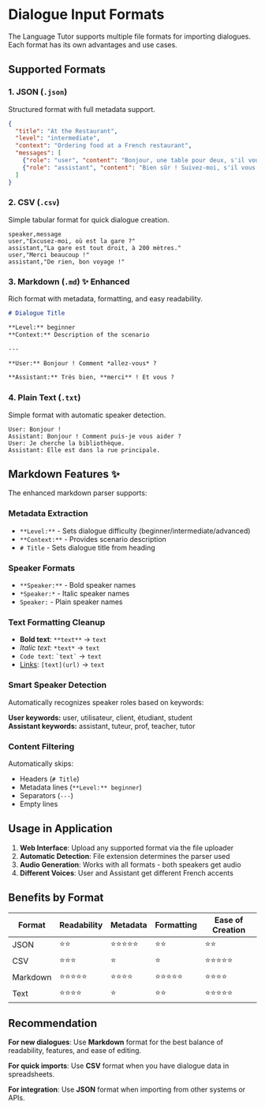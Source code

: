 # Dialogue Input Formats

The Language Tutor supports multiple file formats for importing dialogues. Each format has its own advantages and use cases.

## Supported Formats

### 1. **JSON** (`.json`)

Structured format with full metadata support.

```json
{
  "title": "At the Restaurant",
  "level": "intermediate",
  "context": "Ordering food at a French restaurant",
  "messages": [
    {"role": "user", "content": "Bonjour, une table pour deux, s'il vous plaît."},
    {"role": "assistant", "content": "Bien sûr ! Suivez-moi, s'il vous plaît."}
  ]
}
```

### 2. **CSV** (`.csv`)

Simple tabular format for quick dialogue creation.

```csv
speaker,message
user,"Excusez-moi, où est la gare ?"
assistant,"La gare est tout droit, à 200 mètres."
user,"Merci beaucoup !"
assistant,"De rien, bon voyage !"
```

### 3. **Markdown** (`.md`) ✨ **Enhanced**

Rich format with metadata, formatting, and easy readability.

```markdown
# Dialogue Title

**Level:** beginner  
**Context:** Description of the scenario

---

**User:** Bonjour ! Comment *allez-vous* ?

**Assistant:** Très bien, **merci** ! Et vous ?
```

### 4. **Plain Text** (`.txt`)

Simple format with automatic speaker detection.

```
User: Bonjour !
Assistant: Bonjour ! Comment puis-je vous aider ?
User: Je cherche la bibliothèque.
Assistant: Elle est dans la rue principale.
```

## Markdown Features ✨

The enhanced markdown parser supports:

### **Metadata Extraction**

- `**Level:**` - Sets dialogue difficulty (beginner/intermediate/advanced)
- `**Context:**` - Provides scenario description  
- `# Title` - Sets dialogue title from heading

### **Speaker Formats**

- `**Speaker:**` - Bold speaker names
- `*Speaker:*` - Italic speaker names
- `Speaker:` - Plain speaker names

### **Text Formatting Cleanup**

- **Bold text**: `**text**` → `text`
- *Italic text*: `*text*` → `text`
- `Code text`: `` `text` `` → `text`
- [Links](url): `[text](url)` → `text`

### **Smart Speaker Detection**

Automatically recognizes speaker roles based on keywords:

**User keywords:** user, utilisateur, client, étudiant, student  
**Assistant keywords:** assistant, tuteur, prof, teacher, tutor

### **Content Filtering**

Automatically skips:

- Headers (`# Title`)
- Metadata lines (`**Level:** beginner`)
- Separators (`---`)
- Empty lines

## Usage in Application

1. **Web Interface**: Upload any supported format via the file uploader
2. **Automatic Detection**: File extension determines the parser used
3. **Audio Generation**: Works with all formats - both speakers get audio
4. **Different Voices**: User and Assistant get different French accents

## Benefits by Format

| Format | Readability | Metadata | Formatting | Ease of Creation |
|--------|-------------|----------|------------|------------------|
| JSON   | ⭐⭐        | ⭐⭐⭐⭐⭐ | ⭐⭐       | ⭐⭐             |
| CSV    | ⭐⭐⭐      | ⭐        | ⭐         | ⭐⭐⭐⭐⭐       |
| Markdown| ⭐⭐⭐⭐⭐  | ⭐⭐⭐⭐    | ⭐⭐⭐⭐⭐   | ⭐⭐⭐⭐         |
| Text   | ⭐⭐⭐⭐    | ⭐        | ⭐⭐       | ⭐⭐⭐⭐⭐       |

## Recommendation

**For new dialogues**: Use **Markdown** format for the best balance of readability, features, and ease of editing.

**For quick imports**: Use **CSV** format when you have dialogue data in spreadsheets.

**For integration**: Use **JSON** format when importing from other systems or APIs.
